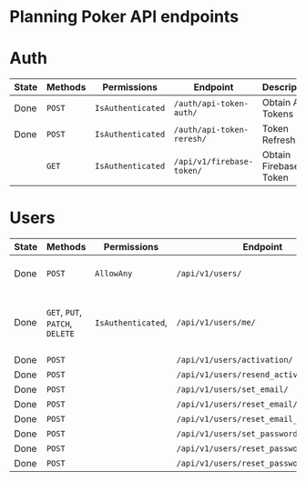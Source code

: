 # Planning Poker API endpoints

# Auth

| State | Methods | Permissions       | Endpoint                  | Description           |
| ----- | ------- | ----------------- | ------------------------- | --------------------- |
| Done  | `POST`  | `IsAuthenticated` | `/auth/api-token-auth/`   | Obtain Auth Tokens    |
| Done  | `POST`  | `IsAuthenticated` | `/auth/api-token-reresh/` | Token Refresh         |
|       | `GET`   | `IsAuthenticated` | `/api/v1/firebase-token/` | Obtain Firebase Token |

# Users

| State | Methods                         | Permissions        | Endpoint                                | Description                                    |
| ----- | ------------------------------- | ------------------ | --------------------------------------- | ---------------------------------------------- |
| Done  | `POST`                          | `AllowAny`         | `/api/v1/users/`                        | Create New User (Sign Up)                      |
| Done  | `GET`, `PUT`, `PATCH`, `DELETE` | `IsAuthenticated`, | `/api/v1/users/me/`                     | Read and write `User` object for current user. |
| Done  | `POST`                          |                    | `/api/v1/users/activation/`             |                                                |
| Done  | `POST`                          |                    | `/api/v1/users/resend_activation/`      |                                                |
| Done  | `POST`                          |                    | `/api/v1/users/set_email/`              |                                                |
| Done  | `POST`                          |                    | `/api/v1/users/reset_email/`            |                                                |
| Done  | `POST`                          |                    | `/api/v1/users/reset_email_confirm/`    |                                                |
| Done  | `POST`                          |                    | `/api/v1/users/set_password/`           |                                                |
| Done  | `POST`                          |                    | `/api/v1/users/reset_password/`         |                                                |
| Done  | `POST`                          |                    | `/api/v1/users/reset_password_confirm/` |                                                |
